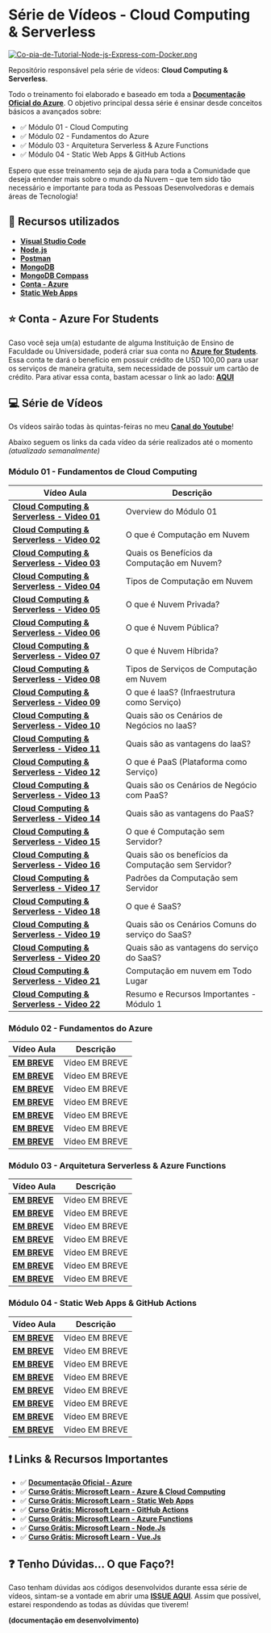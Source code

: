 # Série de Vídeos - Cloud Computing & Serverless

[![Co-pia-de-Tutorial-Node-js-Express-com-Docker.png](https://i.postimg.cc/nVRyT9Vp/Co-pia-de-Tutorial-Node-js-Express-com-Docker.png)](https://postimg.cc/K4Tp8zgH)

Repositório responsável pela série de vídeos: **Cloud Computing & Serverless**. 

Todo o treinamento foi elaborado e baseado em toda a **[Documentação Oficial do Azure](https://docs.microsoft.com/azure/?product=featured&WT.mc_id=javascript-24150-gllemos)**. O objetivo principal dessa série é ensinar desde conceitos básicos a avançados sobre: 

* ✅ Módulo 01 - Cloud Computing 
* ✅ Módulo 02 - Fundamentos do Azure 
* ✅ Módulo 03 - Arquitetura Serverless  & Azure Functions 
* ✅ Módulo 04 - Static Web Apps & GitHub Actions 

Espero que esse treinamento seja de ajuda para toda a Comunidade que deseja entender mais sobre o mundo da Nuvem – que tem sido tão necessário e importante para toda as Pessoas Desenvolvedoras e demais áreas de Tecnologia! 

## 🚀 Recursos utilizados

* **[Visual Studio Code](https://code.visualstudio.com/?WT.mc_id=javascript-24150-gllemos)**
* **[Node.js](https://nodejs.org/en/)**
* **[Postman](https://www.getpostman.com/)**
* **[MongoDB](https://www.mongodb.com/try/download/community)**
* **[MongoDB Compass](https://www.mongodb.com/products/compass)**
* **[Conta - Azure](https://azure.microsoft.com/?WT.mc_id=javascript-24150-gllemos)**
* **[Static Web Apps](https://docs.microsoft.com/azure/static-web-apps/?WT.mc_id=javascript-24150-gllemos)**

## ⭐️ Conta - Azure For Students 

Caso você seja um(a) estudante de alguma Instituição de Ensino de Faculdade ou Universidade, poderá criar sua conta no **[Azure for Students](https://azure.microsoft.com/free/students/?WT.mc_id=javascript-24150-gllemos)**. Essa conta te dará o benefício em possuir crédito de USD 100,00 para usar os serviços de maneira gratuita, sem necessidade de possuir um cartão de crédito. Para ativar essa conta, bastam acessar o link ao lado: **[AQUI](https://azure.microsoft.com/free/students/?WT.mc_id=javascript-24150-gllemos)**

## 💻 Série de Vídeos

Os vídeos sairão todas às quintas-feiras no meu **[Canal do Youtube](https://bit.ly/youtube-canal-glaucialemos)**! 

Abaixo seguem os links da cada vídeo da série realizados até o momento *(atualizado semanalmente)*

### **Módulo 01 - Fundamentos de Cloud Computing**

| Vídeo Aula | Descrição |
|---|---|
| **[Cloud Computing & Serverless - Video 01](https://youtu.be/3LvmXfg-1TM)** | Overview do Módulo 01  |
| **[Cloud Computing & Serverless - Video 02](https://youtu.be/RmMu8Ky-dxw)** | O que é Computação em Nuvem |
| **[Cloud Computing & Serverless - Video 03](https://youtu.be/-EvV2k8XWMk)** | Quais os Benefícios da Computação em Nuvem? |
| **[Cloud Computing & Serverless - Video 04](https://youtu.be/oPNrKdG_pQY)** | Tipos de Computação em Nuvem |
| **[Cloud Computing & Serverless - Video 05](https://youtu.be/cMjUS2ouQxs)** | O que é Nuvem Privada? |
| **[Cloud Computing & Serverless - Video 06](https://youtu.be/kWNyRjEXETQ)** | O que é Nuvem Pública? |
| **[Cloud Computing & Serverless - Video 07](https://youtu.be/zieoHtu6IwQ)** | O que é Nuvem Híbrida? |
| **[Cloud Computing & Serverless - Video 08](https://youtu.be/IlLLeLvhV3k)** | Tipos de Serviços de Computação em Nuvem |
| **[Cloud Computing & Serverless - Video 09](https://youtu.be/4huqXUCK4SE)** | O que é IaaS? (Infraestrutura como Serviço) |
| **[Cloud Computing & Serverless - Video 10](https://youtu.be/N6Bs_NDdPag)** | Quais são os Cenários de Negócios no IaaS? |
| **[Cloud Computing & Serverless - Video 11](https://youtu.be/Gy-yg0MTwH8)** | Quais são as vantagens do IaaS? |
| **[Cloud Computing & Serverless - Video 12](https://youtu.be/CuwAE76OpAM)** | O que é PaaS (Plataforma como Serviço) |
| **[Cloud Computing & Serverless - Video 13](https://youtu.be/IQUgvRqJJ68)** | Quais são os Cenários de Negócio com PaaS? |
| **[Cloud Computing & Serverless - Video 14](https://youtu.be/Q1pnZCaujXc)** | Quais são as vantagens do PaaS?|
| **[Cloud Computing & Serverless - Video 15](https://youtu.be/VghTb-OYHJM)** | O que é Computação sem Servidor? |
| **[Cloud Computing & Serverless - Video 16](https://youtu.be/yzu4uVu4Nu0)** | Quais são os benefícios da Computação sem Servidor? |
| **[Cloud Computing & Serverless - Video 17](https://youtu.be/Aa6ghT2A6bY)** | Padrões da Computação sem Servidor |
| **[Cloud Computing & Serverless - Video 18](https://youtu.be/fTnUvBPHh8g)** | O que é SaaS? |
| **[Cloud Computing & Serverless - Video 19](https://youtu.be/L6n-WT9dQk0)** | Quais são os Cenários Comuns do serviço do SaaS? |
| **[Cloud Computing & Serverless - Video 20](https://youtu.be/5G0uN72TVNU)** | Quais são as vantagens do serviço do SaaS? |
| **[Cloud Computing & Serverless - Video 21](https://youtu.be/38Swj6abGzY)** | Computação em nuvem em Todo Lugar |
| **[Cloud Computing & Serverless - Video 22](https://youtu.be/PUci_SHUtlA)** | Resumo e Recursos Importantes - Módulo 1 |

### **Módulo 02 - Fundamentos do Azure**

| Vídeo Aula | Descrição |
|---|---|
| **[EM BREVE]()** | Vídeo EM BREVE |
| **[EM BREVE]()** | Vídeo EM BREVE |
| **[EM BREVE]()** | Vídeo EM BREVE |
| **[EM BREVE]()** | Vídeo EM BREVE |
| **[EM BREVE]()** | Vídeo EM BREVE |
| **[EM BREVE]()** | Vídeo EM BREVE |
| **[EM BREVE]()** | Vídeo EM BREVE |

### **Módulo 03 - Arquitetura Serverless & Azure Functions**

| Vídeo Aula | Descrição |
|---|---|
| **[EM BREVE]()** | Vídeo EM BREVE |
| **[EM BREVE]()** | Vídeo EM BREVE |
| **[EM BREVE]()** | Vídeo EM BREVE |
| **[EM BREVE]()** | Vídeo EM BREVE |
| **[EM BREVE]()** | Vídeo EM BREVE |
| **[EM BREVE]()** | Vídeo EM BREVE |
| **[EM BREVE]()** | Vídeo EM BREVE |

### **Módulo 04 - Static Web Apps & GitHub Actions**

| Vídeo Aula | Descrição |
|---|---|
| **[EM BREVE]()** | Vídeo EM BREVE |
| **[EM BREVE]()** | Vídeo EM BREVE |
| **[EM BREVE]()** | Vídeo EM BREVE |
| **[EM BREVE]()** | Vídeo EM BREVE |
| **[EM BREVE]()** | Vídeo EM BREVE |
| **[EM BREVE]()** | Vídeo EM BREVE |
| **[EM BREVE]()** | Vídeo EM BREVE |
| **[EM BREVE]()** | Vídeo EM BREVE |

## ❗️ Links & Recursos Importantes

- ✅ **[Documentação Oficial - Azure](https://docs.microsoft.com/azure/?product=featured&WT.mc_id=javascript-24150-gllemos)**
- ✅ **[Curso Grátis: Microsoft Learn - Azure & Cloud Computing](https://docs.microsoft.com/learn/modules/intro-to-azure-fundamentals/?WT.mc_id=javascript-24150-gllemos)**
- ✅ **[Curso Grátis: Microsoft Learn - Static Web Apps](https://docs.microsoft.com/learn/paths/azure-static-web-apps/?WT.mc_id=javascript-24150-gllemos)**
- ✅ **[Curso Grátis: Microsoft Learn - GitHub Actions](https://docs.microsoft.com/learn/browse/?terms=actions&WT.mc_id=javascript-24150-gllemos)**
- ✅ **[Curso Grátis: Microsoft Learn - Azure Functions](https://docs.microsoft.com/learn/paths/create-serverless-applications/?WT.mc_id=javascript-24150-gllemos)**
- ✅ **[Curso Grátis: Microsoft Learn - Node.Js](https://docs.microsoft.com/learn/paths/build-javascript-applications-nodejs/?WT.mc_id=javascript-24150-gllemos)**
- ✅ **[Curso Grátis: Microsoft Learn - Vue.Js](https://docs.microsoft.com/learn/paths/vue-first-steps/?WT.mc_id=javascript-24150-gllemos)**

## ❓ Tenho Dúvidas... O que Faço?! 

Caso tenham dúvidas aos códigos desenvolvidos durante essa série de vídeos, sintam-se a vontade em abrir uma **[ISSUE AQUI](https://github.com/glaucia86/bootcamp-cloud-computing-serverless/issues)**. Assim que possível, estarei respondendo as todas as dúvidas que tiverem!

**(documentação em desenvolvimento)**
